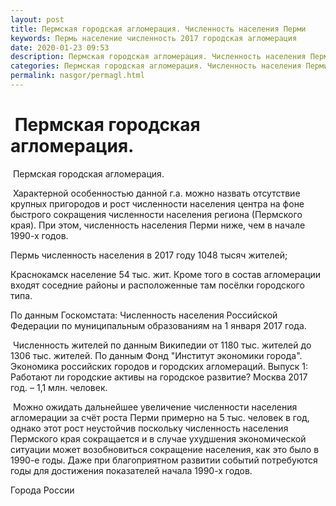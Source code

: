 ```yaml
---
layout: post
title: Пермская городская агломерация. Численность населения Перми
keywords: Пермь население численность 2017 городская агломерация
date: 2020-01-23 09:53
description: Пермская городская агломерация. Численность населения Перми 2017
categories: Пермская городская агломерация. Численность населения Перми 2017
permalink: nasgor/permagl.html
---
```


#  Пермская городская агломерация.



 Пермская городская агломерация.



 Характерной особенностью данной г.а. можно назвать отсутствие крупных пригородов и рост численности населения центра на фоне быстрого сокращения численности населения региона (Пермского края). При этом, численность населения Перми ниже, чем в начале 1990-х годов.




Пермь численность населения в 2017 году 1048 тысяч жителей;


Краснокамск население 54 тыс. жит. Кроме того в состав агломерации входят соседние районы и расположенные там посёлки городского типа.


По данным Госкомстата: Численность населения Российской Федерации по муниципальным образованиям на 1 января 2017 года.


 Численность жителей по данным Википедии от 1180 тыс. жителей до 1306 тыс. жителей.
По данным Фонд &#34;Институт экономики города&#34;. Экономика российских городов и городских агломераций. Выпуск 1: Работают ли городские активы на городское развитие? Москва 2017 год. – 1,1 млн. человек.





 Можно ожидать дальнейшее увеличение численности населения агломерации за счёт роста Перми примерно на 5 тыс. человек в год, однако этот рост неустойчив поскольку численность населения Пермского края сокращается и в случае ухудшения экономической ситуации может возобновиться сокращение населения, как это было в 1990-е годы. Даже при благоприятном развитии событий потребуются годы для достижения показателей начала 1990-х годов.





Города России

		
